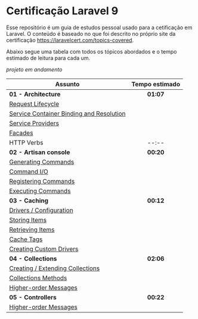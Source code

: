 # Certificação Laravel 9

Esse repositório é um guia de estudos pessoal usado para a cetificação em Laravel.
O conteúdo é baseado no que foi descrito no próprio site da certificação https://laravelcert.com/topics-covered.

Abaixo segue uma tabela com todos os tópicos abordados e o tempo estimado de leitura para cada um.

*projeto em andamento*

[laravel]: https://laravel.com/docs/9.x 

| Assunto                                                                                                                 | Tempo estimado |
|-------------------------------------------------------------------------------------------------------------------------|:--------------:|
| **01 - Architecture**                                                                                                   |   **01:07**    |
| <a href="%laravel/lifecycle" target="_blank">Request Lifecycle</a>                                                      |
| <a href="https://laravel.com/docs/9.x/container" target="_blank">Service Container Binding and Resolution</a>           |
| <a href="https://laravel.com/docs/9.x/providers" target="_blank">Service Providers</a>                                  |
| <a href="https://laravel.com/docs/9.x/facades" target="_blank">Facades</a>                                              |
| HTTP Verbs                                                                                                              |     --:--      |
| **02 - Artisan console**                                                                                                |   **00:20**    |
| <a href="https://laravel.com/docs/9.x/artisan#generating-commands" target="_blank">Generating Commands</a>              |
| <a href="https://laravel.com/docs/9.x/artisan#command-io" target="_blank">Command I/O</a>                               |
| <a href="https://laravel.com/docs/9.x/artisan#registering-commands" target="_blank">Registering Commands</a>            |
| <a href="https://laravel.com/docs/9.x/artisan#programmatically-executing-commands" target="_blank">Executing Commands</a> |
| **03 - Caching**                                                                                                        |   **00:12**    |
| <a href="https://laravel.com/docs/9.x/cache#configuration" target="_blank">Drivers / Configuration</a>                  |
| <a href="https://laravel.com/docs/9.x/cache#storing-items-in-the-cache" target="_blank">Storing Items</a>               |
| <a href="https://laravel.com/docs/9.x/cache#retrieving-items-from-the-cache" target="_blank">Retrieving Items</a>       |
| <a href="https://laravel.com/docs/9.x/cache#cache-tags" target="_blank">Cache Tags</a>                                  |
| <a href="https://laravel.com/docs/9.x/cache#adding-custom-cache-drivers" target="_blank">Creating Custom Drivers</a>    |
| **04 - Collections**                                                                                                    |   **02:06**    |
| <a href="https://laravel.com/docs/9.x/collections#introduction" target="_blank">Creating / Extending Collections</a>    |
| <a href="https://laravel.com/docs/9.x/collections#available-methods" target="_blank">Collections Methods</a>            |
| <a href="https://laravel.com/docs/9.x/collections#higher-order-messages" target="_blank">Higher-order Messages</a>      |
| **05 - Controllers**                                                                                                    |   **00:22**    |
| <a href="https://laravel.com/docs/9.x/collections#higher-order-messages" target="_blank">Higher-order Messages</a>      |